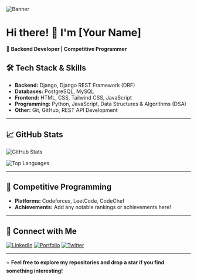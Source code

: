 ![Banner](https://source.unsplash.com/1600x400/?technology,coding)

# Hi there! 👋 I'm [Your Name]

🚀 **Backend Developer | Competitive Programmer**

## 🛠️ Tech Stack & Skills

- **Backend:** Django, Django REST Framework (DRF)
- **Databases:** PostgreSQL, MySQL
- **Frontend:** HTML, CSS, Tailwind CSS, JavaScript
- **Programming:** Python, JavaScript, Data Structures & Algorithms (DSA)
- **Other:** Git, GitHub, REST API Development

---

## 📈 GitHub Stats

![GitHub Stats](https://github-readme-stats.vercel.app/api?username=YourGitHubUsername&show_icons=true&theme=radical)

![Top Languages](https://github-readme-stats.vercel.app/api/top-langs/?username=YourGitHubUsername&layout=compact&theme=radical)

---

## 🚀 Competitive Programming

- **Platforms:** Codeforces, LeetCode, CodeChef
- **Achievements:** Add any notable rankings or achievements here!

---

## 🔗 Connect with Me

[![LinkedIn](https://img.shields.io/badge/LinkedIn-blue?style=for-the-badge&logo=linkedin)](https://www.linkedin.com/in/rabiul-hossen-8249b5297/)
[![Portfolio](https://img.shields.io/badge/Portfolio-000?style=for-the-badge&logo=vercel)](https://yourportfolio.com)
[![Twitter](https://img.shields.io/badge/Twitter-1DA1F2?style=for-the-badge&logo=twitter)](https://twitter.com/YourProfile)

---

⭐ **Feel free to explore my repositories and drop a star if you find something interesting!**
